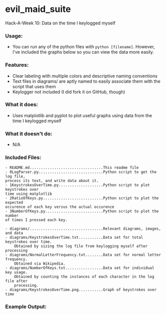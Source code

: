 # evil_maid_suite
Hack-A-Week 10: Data on the time I keylogged myself

### Usage:
- You can run any of the python files with `python [filename]`. However,
I've included the graphs below so you can view the data more easily.

### Features:
- Clear labeling with multiple colors and descriptive naming conventions
- Text files in diagrams/ are aptly named to easily associate them with the
script that uses them
- Keylogger not included (I did fork it on GitHub, though)

### What it does:
- Uses matplotlib and pyplot to plot useful graphs using data from the time I
keylogged myself

### What it doesn't do:
- N/A

### Included Files:
```
- README.md.................................This readme file
- 0LogParser.py.............................Python script to get the log file,
process its text, and write data about it.
- 1KeystrokesOverTime.py....................Python script to plot keystrokes over
time using matplotlib
- 2RatioOfKeys.py...........................Python script to plot the expected
occurence of each key versus the actual occurence
- 3NumberOfKeys.py..........................Python script to plot the number
of times I pressed each key.

- diagrams/.................................Relevant diagrams, images, and data
- diagrams/KeystrokesOverTime.txt...........Data set for total keystrokes over time.
    Obtained by sizing the log file from keylogging myself after processing
- diagrams/NormalLetterFrequency.txt........Data set for normal letter frequency.
    Obtained via Wikipedia.
- diagrams/NumberOfKeys.txt.................Data set for individual key usage.
    Obtained by counting the instances of each character in the log file after
    processing.
- diagrams/KeystrokesOverTime.png...........Graph of keystrokes over time
```
### Example Output:
